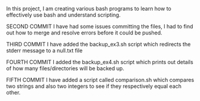 In this project, I am creating various bash programs to learn how to effectively use bash and understand scripting.


SECOND COMMIT
I have had some issues committing the files, I had to find out how to merge and resolve errors before it could be pushed.

THIRD COMMIT
I have added the backup_ex3.sh script which redirects the stderr message to a null.txt file

FOURTH COMMIT
I added the backup_ex4.sh script which prints out details of how many files/directories will be backed up.
 
FIFTH COMMIT
I have added a script called comparison.sh which compares two strings and also two integers to see if they respectively equal each other.
